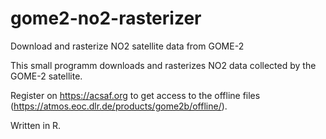 # gome2-no2-rasterizer
Download and rasterize NO2 satellite data from GOME-2

This small programm downloads and rasterizes NO2 data collected by the GOME-2 satellite.

Register on https://acsaf.org to get access to the offline files (https://atmos.eoc.dlr.de/products/gome2b/offline/).

Written in R.
